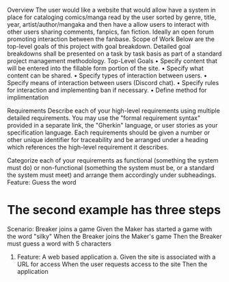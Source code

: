 Overview
The user would like a website that would allow have a system in place for cataloging comics/manga read by the user sorted by genre, title, year, artist/author/mangaka and then have a  allow users to interact with other users sharing comments, fanpics, fan fiction.  Ideally an open forum promoting interaction between the fanbase.
Scope of Work
Below are the top-level goals of this project with goal breakdown. Detailed goal breakdowns shall be
presented on a task by task basis as part of a standard project management methodology.
Top-Level Goals
• Specify content that will be entered into the fillable form portion of the site.
•	Specify what content can be shared.
• Specify types of interaction between users.
• Specify means of interaction between users (Discord chat).
• Specify rules for interaction and implementing ban if necessary.
• Define method for implimentation

Requirements
Describe each of your high-level requirements using multiple detailed requirements. You may use the "formal requirement syntax" provided in a separate link, the "Gherkin" language, or user stories as your specification language. Each requirements should be given a number or other unique identifier for traceability and be arranged under a heading which references the high-level requirement it describes.

Categorize each of your requirements as functional (something the system must do) or non-functional (something the system must be, or a standard the system must meet) and arrange them accordingly under subheadings.
Feature: Guess the word

  # The second example has three steps
  Scenario: Breaker joins a game
    Given the Maker has started a game with the word "silky"
    When the Breaker joins the Maker's game
    Then the Breaker must guess a word with 5 characters
	
1. Feature: A web based application
  a. Given the site is associated with a URL for access 
     When the user requests access to the site
	 Then the application 
     